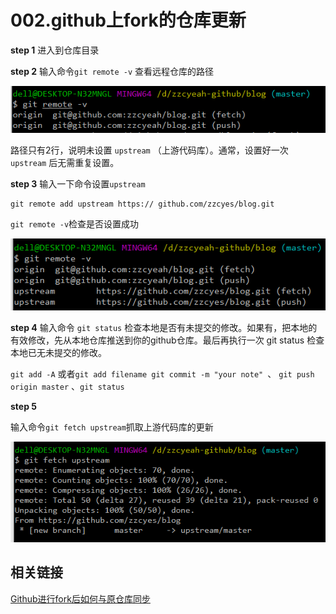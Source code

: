 # 002.github上fork的仓库更新

**step 1**
进入到仓库目录

**step 2**
输入命令`git remote -v` 查看远程仓库的路径

![git-fork-001.png](../../images/git-fork-001.png)

路径只有2行，说明未设置 `upstream` （上游代码库）。通常，设置好一次 `upstream` 后无需重复设置。

**step 3**
输入一下命令设置`upstream`

```
git remote add upstream https:// github.com/zzcyes/blog.git
```

`git remote -v`检查是否设置成功

![git-fork-002.png](../../images/git-fork-002.png)

**step 4**
输入命令 `git status` 检查本地是否有未提交的修改。如果有，把本地的有效修改，先从本地仓库推送到你的github仓库。最后再执行一次 git status 检查本地已无未提交的修改。

`git add -A` 或者`git add filename git commit -m "your note" `、 `git push origin master` 、`git status`

**step 5**

输入命令`git fetch upstream`抓取上游代码库的更新

![git-fork-003.png](../../images/git-fork-003.png)

## 相关链接
[Github进行fork后如何与原仓库同步](https://zhuanlan.zhihu.com/p/89607964)
